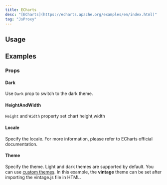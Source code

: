 ```yaml
---
title: ECharts
desc: "[ECharts](https://echarts.apache.org/examples/en/index.html)"
tag: "JsProxy"
---
```


## Usage

<masa-example file="Examples.components.echarts.Usage"></masa-example>

<app-alert type="info" content='You need to reference the package of ECharts before using it: `<script src="https://cdn.masastack.com/npm/echarts/5.1.1/echarts.min.js"></script>`.'></app-alert>

## Examples

### Props

#### Dark

Use `Dark` prop to switch to the dark theme.

<masa-example file="Examples.components.echarts.Dark"></masa-example>

#### HeightAndWidth

`Height` and `Width` property set chart height,width

<masa-example file="Examples.components.echarts.HeightAndWidth"></masa-example>

#### Locale

Specify the locale. For more information, please refer to ECharts official documentation.

<masa-example file="Examples.components.echarts.Locale"></masa-example>

#### Theme

Specify the theme. Light and dark themes are supported by default. You can use [custom themes](https://echarts.apache.org/handbook/en/concepts/style/#theme). In this example, the **vintage** theme can be set after importing the vintage.js file in HTML.

<masa-example file="Examples.components.echarts.Theme"></masa-example>
